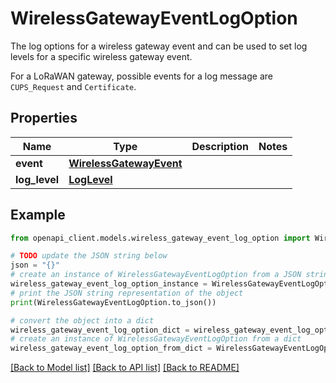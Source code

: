 # WirelessGatewayEventLogOption

<p>The log options for a wireless gateway event and can be used to set log levels for a specific wireless gateway event.</p> <p>For a LoRaWAN gateway, possible events for a log message are <code>CUPS_Request</code> and <code>Certificate</code>.</p>

## Properties

Name | Type | Description | Notes
------------ | ------------- | ------------- | -------------
**event** | [**WirelessGatewayEvent**](WirelessGatewayEvent.md) |  | 
**log_level** | [**LogLevel**](LogLevel.md) |  | 

## Example

```python
from openapi_client.models.wireless_gateway_event_log_option import WirelessGatewayEventLogOption

# TODO update the JSON string below
json = "{}"
# create an instance of WirelessGatewayEventLogOption from a JSON string
wireless_gateway_event_log_option_instance = WirelessGatewayEventLogOption.from_json(json)
# print the JSON string representation of the object
print(WirelessGatewayEventLogOption.to_json())

# convert the object into a dict
wireless_gateway_event_log_option_dict = wireless_gateway_event_log_option_instance.to_dict()
# create an instance of WirelessGatewayEventLogOption from a dict
wireless_gateway_event_log_option_from_dict = WirelessGatewayEventLogOption.from_dict(wireless_gateway_event_log_option_dict)
```
[[Back to Model list]](../README.md#documentation-for-models) [[Back to API list]](../README.md#documentation-for-api-endpoints) [[Back to README]](../README.md)



